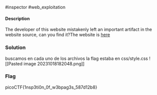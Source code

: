 #inspector #web_exploitation 
#### Description
The developer of this website mistakenly left an important artifact in the website source, can you find it?The website is [here](http://saturn.picoctf.net:65086/)

### Solution
buscamos en cada uno de los archivos la flag estaba en css/style.css
![[Pasted image 20231018182048.png]]

### Flag
picoCTF{1nsp3ti0n_0f_w3bpag3s_587d12b8}